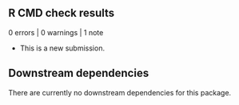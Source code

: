 ## R CMD check results

0 errors | 0 warnings | 1 note

* This is a new submission.

## Downstream dependencies

There are currently no downstream dependencies for this package. 
